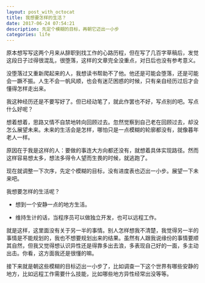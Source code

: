 ```yaml
---
layout: post_with_octocat
title: 我想要怎样的生活？
date: 2017-06-24 07:54:21
description: 先定个模糊的目标，再朝它迈出一小步
categories: life
---
```


原本想写写这两个月来从辞职到找工作的心路历程，但在写了几百字草稿后，发觉这段日子过得很混乱，很堕落，这样的文章完全没重点，对日后也没有参考意义。

没堕落过又重新爬起来的人，我想读书帮助不了他。他还是可能会堕落，还是可能会一蹶不振。人生不会一帆风顺，也会有迷茫困惑的时候，只有亲自经历过后才会懂得怎样走出来。

我这种经历还是不要写好了。但已经动笔了，就此作罢也不好，写点别的吧。写点什么好呢？

想着想着，思路又情不自禁地转向回顾过去。忽然觉察到自己老在回顾过去，却没怎么展望未来。未来的生活会是怎样，哪怕只是一点模糊的轮廓都没有，就像暮年老人一样。

原因在于我是这样的人：要做的事连大方向都还没有，就想着具体实现路径。然而这样容易想太多，想法多得令人望而生畏的时候，就逃跑了。

现在就调整一下次序，先定个模糊的目标，没有进度表也迈出一小步。展望一下未来吧。

我想要怎样的生活呢？

- 想到一个安静一点的地方生活。

- 维持生计的话，当程序员可以做独立开发，也可以远程工作。

就是这样，这里面没有关于另一半的事情。别人怎样想我不清楚，我觉得另一半的事情是不能规划的，我也不想要规划出来的结果。虽然有人跟我说缘份的事情要顺其自然，但我又觉得想认识异性还是得靠多出去浪，多表现自己好的一面，多主动出击。你看，这方面我还是很懂的嘛。

接下来就是朝这些模糊的目标迈出一小步了，比如调查一下这个世界有哪些安静的地方，比如远程工作需要什么技能，比如哪些地方异性经常出没等等。